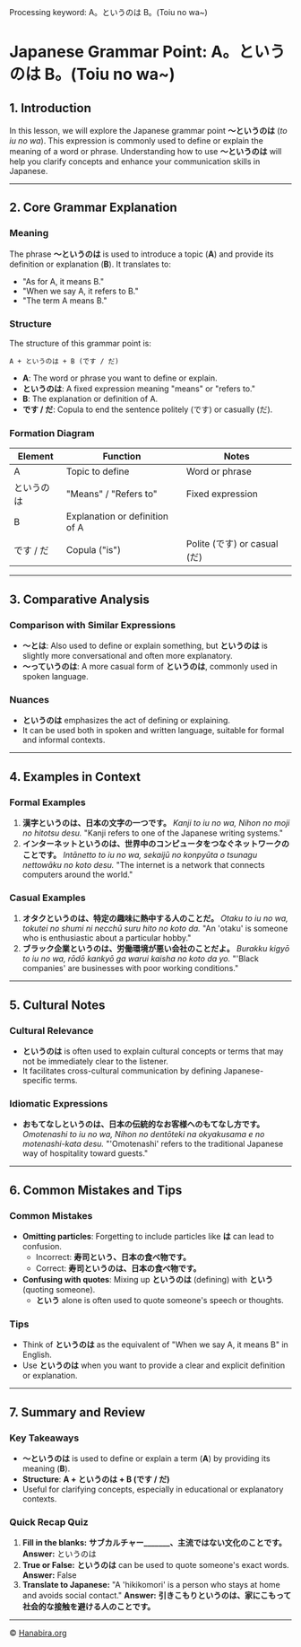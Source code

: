 Processing keyword: A。というのは B。(Toiu no wa~)
# Japanese Grammar Point: A。というのは B。(Toiu no wa~)

## 1. Introduction
In this lesson, we will explore the Japanese grammar point **〜というのは** (*to iu no wa*). This expression is commonly used to define or explain the meaning of a word or phrase. Understanding how to use **〜というのは** will help you clarify concepts and enhance your communication skills in Japanese.

---
## 2. Core Grammar Explanation
### Meaning
The phrase **〜というのは** is used to introduce a topic (**A**) and provide its definition or explanation (**B**). It translates to:
- "As for A, it means B."
- "When we say A, it refers to B."
- "The term A means B."
### Structure
The structure of this grammar point is:
```plaintext
A + というのは + B (です / だ)
```
- **A**: The word or phrase you want to define or explain.
- **というのは**: A fixed expression meaning "means" or "refers to."
- **B**: The explanation or definition of A.
- **です / だ**: Copula to end the sentence politely (です) or casually (だ).
### Formation Diagram
| **Element**    | **Function**                       | **Notes**                 |
|----------------|------------------------------------|---------------------------|
| A              | Topic to define                    | Word or phrase            |
| というのは     | "Means" / "Refers to"              | Fixed expression          |
| B              | Explanation or definition of A     |                           |
| です / だ       | Copula ("is")                      | Polite (です) or casual (だ) |
---
## 3. Comparative Analysis
### Comparison with Similar Expressions
- **〜とは**: Also used to define or explain something, but **というのは** is slightly more conversational and often more explanatory.
- **〜っていうのは**: A more casual form of **というのは**, commonly used in spoken language.
### Nuances
- **というのは** emphasizes the act of defining or explaining.
- It can be used both in spoken and written language, suitable for formal and informal contexts.
---
## 4. Examples in Context
### Formal Examples
1. **漢字というのは、日本の文字の一つです。**
   *Kanji to iu no wa, Nihon no moji no hitotsu desu.*
   "Kanji refers to one of the Japanese writing systems."
2. **インターネットというのは、世界中のコンピュータをつなぐネットワークのことです。**
   *Intānetto to iu no wa, sekaijū no konpyūta o tsunagu nettowāku no koto desu.*
   "The internet is a network that connects computers around the world."
### Casual Examples
1. **オタクというのは、特定の趣味に熱中する人のことだ。**
   *Otaku to iu no wa, tokutei no shumi ni necchū suru hito no koto da.*
   "An 'otaku' is someone who is enthusiastic about a particular hobby."
2. **ブラック企業というのは、労働環境が悪い会社のことだよ。**
   *Burakku kigyō to iu no wa, rōdō kankyō ga warui kaisha no koto da yo.*
   "'Black companies' are businesses with poor working conditions."
---
## 5. Cultural Notes
### Cultural Relevance
- **というのは** is often used to explain cultural concepts or terms that may not be immediately clear to the listener.
- It facilitates cross-cultural communication by defining Japanese-specific terms.
### Idiomatic Expressions
- **おもてなしというのは、日本の伝統的なお客様へのもてなし方です。**
  *Omotenashi to iu no wa, Nihon no dentōteki na okyakusama e no motenashi-kata desu.*
  "'Omotenashi' refers to the traditional Japanese way of hospitality toward guests."
---
## 6. Common Mistakes and Tips
### Common Mistakes
- **Omitting particles**: Forgetting to include particles like **は** can lead to confusion.
  - Incorrect: **寿司という、日本の食べ物です。**
  - Correct: **寿司というのは、日本の食べ物です。**
- **Confusing with quotes**: Mixing up **というのは** (defining) with **という** (quoting someone).
  - **という** alone is often used to quote someone's speech or thoughts.
### Tips
- Think of **というのは** as the equivalent of "When we say A, it means B" in English.
- Use **というのは** when you want to provide a clear and explicit definition or explanation.
---
## 7. Summary and Review
### Key Takeaways
- **〜というのは** is used to define or explain a term (**A**) by providing its meaning (**B**).
- **Structure**: **A + というのは + B (です / だ)**
- Useful for clarifying concepts, especially in educational or explanatory contexts.
### Quick Recap Quiz
1. **Fill in the blanks:**
   **サブカルチャー_______、主流ではない文化のことです。**
   **Answer:** というのは
2. **True or False:**
   **というのは** can be used to quote someone's exact words.
   **Answer:** False
3. **Translate to Japanese:**
   "A 'hikikomori' is a person who stays at home and avoids social contact."
   **Answer:**
   **引きこもりというのは、家にこもって社会的な接触を避ける人のことです。**

---

© [Hanabira.org](https://hanabira.org)
